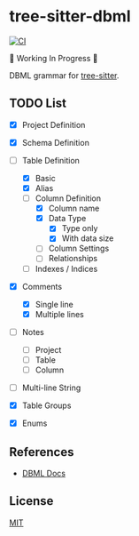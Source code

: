 # tree-sitter-dbml

[![CI](https://github.com/tklai/tree-sitter-dbml/actions/workflows/ci.yml/badge.svg)](https://github.com/tklai/tree-sitter-dbml/actions/workflows/ci.yml)

🚧 Working In Progress 🚧

DBML grammar for [tree-sitter][].

[tree-sitter]: https://github.com/tree-sitter/tree-sitter

## TODO List

- [x] Project Definition
- [x] Schema Definition
- [ ] Table Definition
    - [x] Basic
    - [x] Alias
    - [ ] Column Definition
        - [x] Column name
        - [x] Data Type
            - [x] Type only
            - [x] With data size
        - [ ] Column Settings
        - [ ] Relationships
    - [ ] Indexes / Indices
- [x] Comments
    - [x] Single line
    - [x] Multiple lines
- [ ] Notes
    - [ ] Project
    - [ ] Table
    - [ ] Column
- [ ] Multi-line String
- [x] Table Groups
- [x] Enums


## References

- [DBML Docs](https://www.dbml.org/docs/)


## License

[MIT](LICENSE)
